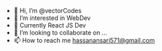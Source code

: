 - 👋 Hi, I’m @vectorCodes
- 👀 I’m interested in WebDev 
- 🌱 Currently React JS Dev
- 💞️ I’m looking to collaborate on ...
- 📫 How to reach me hassanansari571@gmail.com

<!---
vectorCodes/vectorCodes is a ✨ special ✨ repository because its `README.md` (this file) appears on your GitHub profile.
You can click the Preview link to take a look at your changes.
--->
